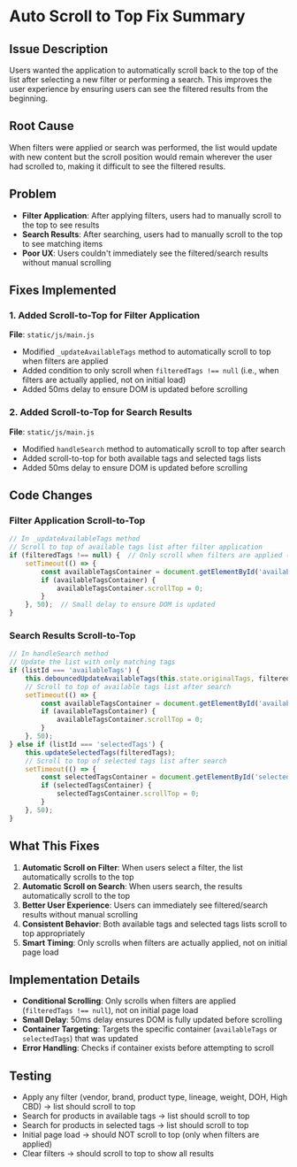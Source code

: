 # Auto Scroll to Top Fix Summary

## Issue Description
Users wanted the application to automatically scroll back to the top of the list after selecting a new filter or performing a search. This improves the user experience by ensuring users can see the filtered results from the beginning.

## Root Cause
When filters were applied or search was performed, the list would update with new content but the scroll position would remain wherever the user had scrolled to, making it difficult to see the filtered results.

## Problem
- **Filter Application**: After applying filters, users had to manually scroll to the top to see results
- **Search Results**: After searching, users had to manually scroll to the top to see matching items
- **Poor UX**: Users couldn't immediately see the filtered/search results without manual scrolling

## Fixes Implemented

### 1. Added Scroll-to-Top for Filter Application
**File**: `static/js/main.js`
- Modified `_updateAvailableTags` method to automatically scroll to top when filters are applied
- Added condition to only scroll when `filteredTags !== null` (i.e., when filters are actually applied, not on initial load)
- Added 50ms delay to ensure DOM is updated before scrolling

### 2. Added Scroll-to-Top for Search Results
**File**: `static/js/main.js`
- Modified `handleSearch` method to automatically scroll to top after search
- Added scroll-to-top for both available tags and selected tags lists
- Added 50ms delay to ensure DOM is updated before scrolling

## Code Changes

### Filter Application Scroll-to-Top
```javascript
// In _updateAvailableTags method
// Scroll to top of available tags list after filter application
if (filteredTags !== null) {  // Only scroll when filters are applied (not initial load)
    setTimeout(() => {
        const availableTagsContainer = document.getElementById('availableTags');
        if (availableTagsContainer) {
            availableTagsContainer.scrollTop = 0;
        }
    }, 50);  // Small delay to ensure DOM is updated
}
```

### Search Results Scroll-to-Top
```javascript
// In handleSearch method
// Update the list with only matching tags
if (listId === 'availableTags') {
    this.debouncedUpdateAvailableTags(this.state.originalTags, filteredTags);
    // Scroll to top of available tags list after search
    setTimeout(() => {
        const availableTagsContainer = document.getElementById('availableTags');
        if (availableTagsContainer) {
            availableTagsContainer.scrollTop = 0;
        }
    }, 50);
} else if (listId === 'selectedTags') {
    this.updateSelectedTags(filteredTags);
    // Scroll to top of selected tags list after search
    setTimeout(() => {
        const selectedTagsContainer = document.getElementById('selectedTags');
        if (selectedTagsContainer) {
            selectedTagsContainer.scrollTop = 0;
        }
    }, 50);
}
```

## What This Fixes
1. **Automatic Scroll on Filter**: When users select a filter, the list automatically scrolls to the top
2. **Automatic Scroll on Search**: When users search, the results automatically scroll to the top
3. **Better User Experience**: Users can immediately see filtered/search results without manual scrolling
4. **Consistent Behavior**: Both available tags and selected tags lists scroll to top appropriately
5. **Smart Timing**: Only scrolls when filters are actually applied, not on initial page load

## Implementation Details
- **Conditional Scrolling**: Only scrolls when filters are applied (`filteredTags !== null`), not on initial page load
- **Small Delay**: 50ms delay ensures DOM is fully updated before scrolling
- **Container Targeting**: Targets the specific container (`availableTags` or `selectedTags`) that was updated
- **Error Handling**: Checks if container exists before attempting to scroll

## Testing
- Apply any filter (vendor, brand, product type, lineage, weight, DOH, High CBD) → list should scroll to top
- Search for products in available tags → list should scroll to top
- Search for products in selected tags → list should scroll to top
- Initial page load → should NOT scroll to top (only when filters are applied)
- Clear filters → should scroll to top to show all results 